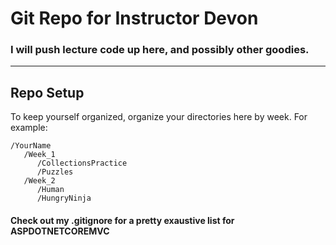 # Git Repo for Instructor Devon 
### I will push lecture code up here, and possibly other goodies.
---
## Repo Setup
To keep yourself organized, organize your directories here by week.  For example:
```
/YourName
   /Week_1
      /CollectionsPractice
      /Puzzles
   /Week_2
      /Human
      /HungryNinja
```
#### Check out my .gitignore for a pretty exaustive list for ASPDOTNETCOREMVC
